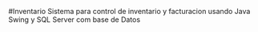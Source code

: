 #Inventario
Sistema para control de inventario y facturacion usando Java Swing y SQL Server com base de Datos
